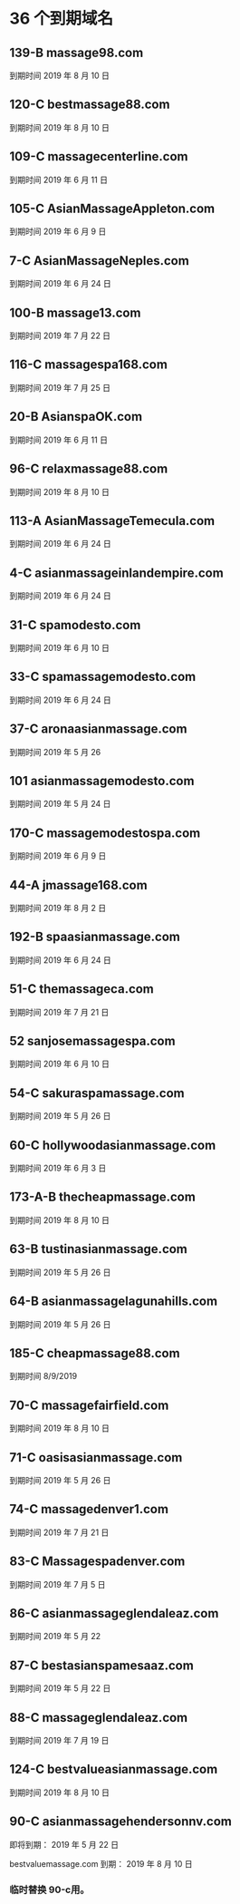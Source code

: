 # 36 个到期域名

## 139-B massage98.com

到期时间 2019 年 8 月 10 日

## 120-C bestmassage88.com

到期时间 2019 年 8 月 10 日

## 109-C massagecenterline.com

到期时间 2019 年 6 月 11 日

## 105-C AsianMassageAppleton.com

到期时间 2019 年 6 月 9 日

## 7-C AsianMassageNeples.com

到期时间 2019 年 6 月 24 日

## 100-B massage13.com

到期时间 2019 年 7 月 22 日

## 116-C massagespa168.com

到期时间 2019 年 7 月 25 日

## 20-B AsianspaOK.com

到期时间 2019 年 6 月 11 日

## 96-C relaxmassage88.com

到期时间 2019 年 8 月 10 日

## 113-A AsianMassageTemecula.com

到期时间 2019 年 6 月 24 日

## 4-C asianmassageinlandempire.com

到期时间 2019 年 6 月 24 日

## 31-C spamodesto.com

到期时间 2019 年 6 月 10 日

## 33-C spamassagemodesto.com

到期时间 2019 年 6 月 24 日

## 37-C aronaasianmassage.com

到期时间 2019 年 5 月 26

## 101 asianmassagemodesto.com

到期时间 2019 年 5 月 24 日

## 170-C massagemodestospa.com

到期时间 2019 年 6 月 9 日

## 44-A jmassage168.com

到期时间 2019 年 8 月 2 日

## 192-B spaasianmassage.com

到期时间 2019 年 6 月 24 日

## 51-C themassageca.com

到期时间 2019 年 7 月 21 日

## 52 sanjosemassagespa.com

到期时间 2019 年 6 月 10 日

## 54-C sakuraspamassage.com

到期时间 2019 年 5 月 26 日

## 60-C hollywoodasianmassage.com

到期时间 2019 年 6 月 3 日

## 173-A-B thecheapmassage.com

到期时间 2019 年 8 月 10 日

## 63-B tustinasianmassage.com

到期时间 2019 年 5 月 26 日

## 64-B asianmassagelagunahills.com

到期时间 2019 年 5 月 26 日

## 185-C cheapmassage88.com

到期时间 8/9/2019


## 70-C massagefairfield.com

到期时间 2019 年 8 月 10 日

## 71-C oasisasianmassage.com

到期时间 2019 年 5 月 26 日

## 74-C massagedenver1.com

到期时间 2019 年 7 月 21 日

## 83-C Massagespadenver.com

到期时间 2019 年 7 月 5 日

## 86-C asianmassageglendaleaz.com

到期时间 2019 年 5 月 22

## 87-C bestasianspamesaaz.com

到期时间 2019 年 5 月 22 日

## 88-C massageglendaleaz.com

到期时间 2019 年 7 月 19 日

## 124-C bestvalueasianmassage.com

到期时间 2019 年 8 月 10 日

## 90-C asianmassagehendersonnv.com

即将到期： 2019 年 5 月 22 日

bestvaluemassage.com 到期： 2019 年 8 月 10 日
### 临时替换 90-c用。 



